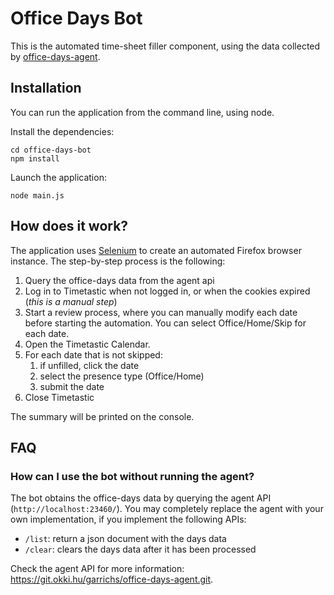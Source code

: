 # Office Days Bot

This is the automated time-sheet filler component, using the data collected by [office-days-agent](https://git.okki.hu/garrichs/office-days-agent.git).

## Installation

You can run the application from the command line, using node.

Install the dependencies:

```
cd office-days-bot
npm install
```

Launch the application:

```
node main.js
```

## How does it work?

The application uses [Selenium](https://www.selenium.dev/) to create an automated Firefox browser instance.
The step-by-step process is the following:

   1. Query the office-days data from the agent api
   2. Log in to Timetastic when not logged in, or when the cookies expired (_this is a manual step_)
   3. Start a review process, where you can manually modify each date before starting the automation. You can select Office/Home/Skip for each date.
   4. Open the Timetastic Calendar.
   5. For each date that is not skipped:
      1. if unfilled, click the date
      2. select the presence type (Office/Home)
      3. submit the date
   6. Close Timetastic

The summary will be printed on the console.

## FAQ

### How can I use the bot without running the agent?

The bot obtains the office-days data by querying the agent API (`http://localhost:23460/`).
You may completely replace the agent with your own implementation, if you implement the following APIs:

   * `/list`: return a json document with the days data
   * `/clear`: clears the days data after it has been processed

Check the agent API for more information: https://git.okki.hu/garrichs/office-days-agent.git.